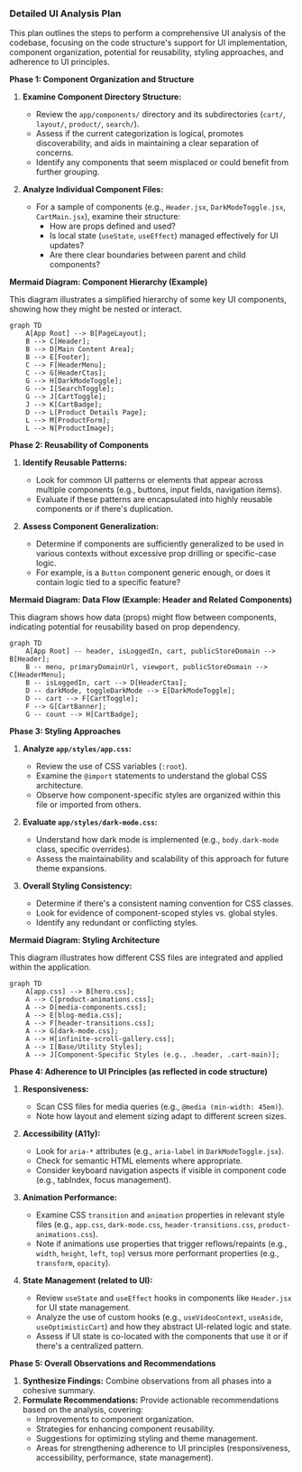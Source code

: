 ### Detailed UI Analysis Plan

This plan outlines the steps to perform a comprehensive UI analysis of the codebase, focusing on the code structure's support for UI implementation, component organization, potential for reusability, styling approaches, and adherence to UI principles.

**Phase 1: Component Organization and Structure**

1.  **Examine Component Directory Structure:**
    *   Review the `app/components/` directory and its subdirectories (`cart/`, `layout/`, `product/`, `search/`).
    *   Assess if the current categorization is logical, promotes discoverability, and aids in maintaining a clear separation of concerns.
    *   Identify any components that seem misplaced or could benefit from further grouping.

2.  **Analyze Individual Component Files:**
    *   For a sample of components (e.g., `Header.jsx`, `DarkModeToggle.jsx`, `CartMain.jsx`), examine their structure:
        *   How are props defined and used?
        *   Is local state (`useState`, `useEffect`) managed effectively for UI updates?
        *   Are there clear boundaries between parent and child components?

**Mermaid Diagram: Component Hierarchy (Example)**

This diagram illustrates a simplified hierarchy of some key UI components, showing how they might be nested or interact.

```mermaid
graph TD
    A[App Root] --> B[PageLayout];
    B --> C[Header];
    B --> D[Main Content Area];
    B --> E[Footer];
    C --> F[HeaderMenu];
    C --> G[HeaderCtas];
    G --> H[DarkModeToggle];
    G --> I[SearchToggle];
    G --> J[CartToggle];
    J --> K[CartBadge];
    D --> L[Product Details Page];
    L --> M[ProductForm];
    L --> N[ProductImage];
```

**Phase 2: Reusability of Components**

1.  **Identify Reusable Patterns:**
    *   Look for common UI patterns or elements that appear across multiple components (e.g., buttons, input fields, navigation items).
    *   Evaluate if these patterns are encapsulated into highly reusable components or if there's duplication.

2.  **Assess Component Generalization:**
    *   Determine if components are sufficiently generalized to be used in various contexts without excessive prop drilling or specific-case logic.
    *   For example, is a `Button` component generic enough, or does it contain logic tied to a specific feature?

**Mermaid Diagram: Data Flow (Example: Header and Related Components)**

This diagram shows how data (props) might flow between components, indicating potential for reusability based on prop dependency.

```mermaid
graph TD
    A[App Root] -- header, isLoggedIn, cart, publicStoreDomain --> B[Header];
    B -- menu, primaryDomainUrl, viewport, publicStoreDomain --> C[HeaderMenu];
    B -- isLoggedIn, cart --> D[HeaderCtas];
    D -- darkMode, toggleDarkMode --> E[DarkModeToggle];
    D -- cart --> F[CartToggle];
    F --> G[CartBanner];
    G -- count --> H[CartBadge];
```

**Phase 3: Styling Approaches**

1.  **Analyze `app/styles/app.css`:**
    *   Review the use of CSS variables (`:root`).
    *   Examine the `@import` statements to understand the global CSS architecture.
    *   Observe how component-specific styles are organized within this file or imported from others.

2.  **Evaluate `app/styles/dark-mode.css`:**
    *   Understand how dark mode is implemented (e.g., `body.dark-mode` class, specific overrides).
    *   Assess the maintainability and scalability of this approach for future theme expansions.

3.  **Overall Styling Consistency:**
    *   Determine if there's a consistent naming convention for CSS classes.
    *   Look for evidence of component-scoped styles vs. global styles.
    *   Identify any redundant or conflicting styles.

**Mermaid Diagram: Styling Architecture**

This diagram illustrates how different CSS files are integrated and applied within the application.

```mermaid
graph TD
    A[app.css] --> B[hero.css];
    A --> C[product-animations.css];
    A --> D[media-components.css];
    A --> E[blog-media.css];
    A --> F[header-transitions.css];
    A --> G[dark-mode.css];
    A --> H[infinite-scroll-gallery.css];
    A --> I[Base/Utility Styles];
    A --> J[Component-Specific Styles (e.g., .header, .cart-main)];
```

**Phase 4: Adherence to UI Principles (as reflected in code structure)**

1.  **Responsiveness:**
    *   Scan CSS files for media queries (e.g., `@media (min-width: 45em)`).
    *   Note how layout and element sizing adapt to different screen sizes.

2.  **Accessibility (A11y):**
    *   Look for `aria-*` attributes (e.g., `aria-label` in `DarkModeToggle.jsx`).
    *   Check for semantic HTML elements where appropriate.
    *   Consider keyboard navigation aspects if visible in component code (e.g., tabIndex, focus management).

3.  **Animation Performance:**
    *   Examine CSS `transition` and `animation` properties in relevant style files (e.g., `app.css`, `dark-mode.css`, `header-transitions.css`, `product-animations.css`).
    *   Note if animations use properties that trigger reflows/repaints (e.g., `width`, `height`, `left`, `top`) versus more performant properties (e.g., `transform`, `opacity`).

4.  **State Management (related to UI):**
    *   Review `useState` and `useEffect` hooks in components like `Header.jsx` for UI state management.
    *   Analyze the use of custom hooks (e.g., `useVideoContext`, `useAside`, `useOptimisticCart`) and how they abstract UI-related logic and state.
    *   Assess if UI state is co-located with the components that use it or if there's a centralized pattern.

**Phase 5: Overall Observations and Recommendations**

1.  **Synthesize Findings:** Combine observations from all phases into a cohesive summary.
2.  **Formulate Recommendations:** Provide actionable recommendations based on the analysis, covering:
    *   Improvements to component organization.
    *   Strategies for enhancing component reusability.
    *   Suggestions for optimizing styling and theme management.
    *   Areas for strengthening adherence to UI principles (responsiveness, accessibility, performance, state management).